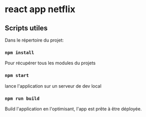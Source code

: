 # react app netflix

## Scripts utiles

Dans le répertoire du projet:

### `npm install`

Pour récupérer tous les modules du projets

### `npm start`

lance l'application sur un serveur de dev local

### `npm run build`

Build l'application en l'optimisant, l'app est prête à être déployée.

